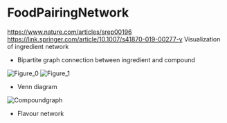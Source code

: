 # FoodPairingNetwork
https://www.nature.com/articles/srep00196
https://link.springer.com/article/10.1007/s41870-019-00277-y
Visualization of ingredient network
* Bipartite graph connection between ingredient and compound

 ![Figure_0](figure_0.png)
 ![Figure_1](figure_1.png)
* Venn diagram

 ![Compoundgraph](compoundgraph.png)
* Flavour network

